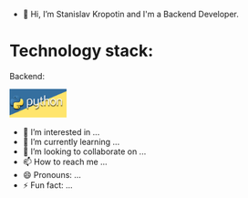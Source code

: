 - 👋 Hi, I’m Stanislav Kropotin and I'm a Backend Developer.
  
# Technology stack:
  Backend:
<div id="header" align="left">
  <img src="https://github.com/inkviz96/inkviz96/raw/main/python.jpg?raw=true" width="100"/>
</div>


- 👀 I’m interested in ...
- 🌱 I’m currently learning ...
- 💞️ I’m looking to collaborate on ...
- 📫 How to reach me ...
- 😄 Pronouns: ...
- ⚡ Fun fact: ...

<!---
StanislavKropotin/StanislavKropotin is a ✨ special ✨ repository because its `README.md` (this file) appears on your GitHub profile.
You can click the Preview link to take a look at your changes.
--->
